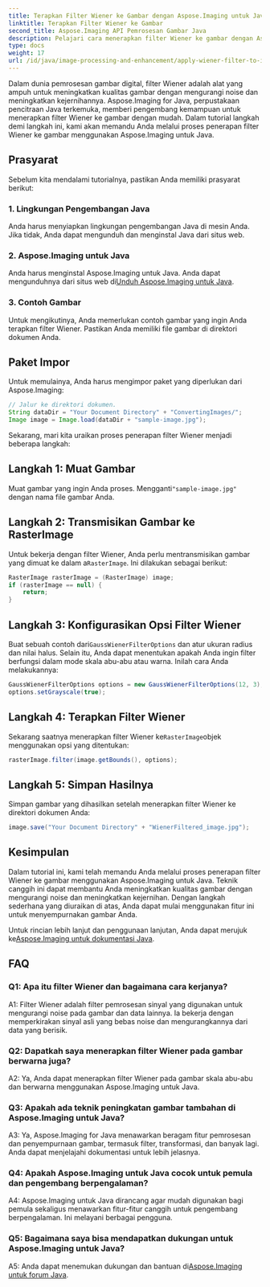 ```yaml
---
title: Terapkan Filter Wiener ke Gambar dengan Aspose.Imaging untuk Java
linktitle: Terapkan Filter Wiener ke Gambar
second_title: Aspose.Imaging API Pemrosesan Gambar Java
description: Pelajari cara menerapkan filter Wiener ke gambar dengan Aspose.Imaging for Java, meningkatkan kualitas gambar dan mengurangi noise dengan mudah.
type: docs
weight: 17
url: /id/java/image-processing-and-enhancement/apply-wiener-filter-to-images/
---
```


Dalam dunia pemrosesan gambar digital, filter Wiener adalah alat yang ampuh untuk meningkatkan kualitas gambar dengan mengurangi noise dan meningkatkan kejernihannya. Aspose.Imaging for Java, perpustakaan pencitraan Java terkemuka, memberi pengembang kemampuan untuk menerapkan filter Wiener ke gambar dengan mudah. Dalam tutorial langkah demi langkah ini, kami akan memandu Anda melalui proses penerapan filter Wiener ke gambar menggunakan Aspose.Imaging untuk Java.

## Prasyarat

Sebelum kita mendalami tutorialnya, pastikan Anda memiliki prasyarat berikut:

### 1. Lingkungan Pengembangan Java

Anda harus menyiapkan lingkungan pengembangan Java di mesin Anda. Jika tidak, Anda dapat mengunduh dan menginstal Java dari situs web.

### 2. Aspose.Imaging untuk Java

Anda harus menginstal Aspose.Imaging untuk Java. Anda dapat mengunduhnya dari situs web di[Unduh Aspose.Imaging untuk Java](https://releases.aspose.com/imaging/java/).

### 3. Contoh Gambar

Untuk mengikutinya, Anda memerlukan contoh gambar yang ingin Anda terapkan filter Wiener. Pastikan Anda memiliki file gambar di direktori dokumen Anda.

## Paket Impor

Untuk memulainya, Anda harus mengimpor paket yang diperlukan dari Aspose.Imaging:

```java
// Jalur ke direktori dokumen.
String dataDir = "Your Document Directory" + "ConvertingImages/";
Image image = Image.load(dataDir + "sample-image.jpg");
```

Sekarang, mari kita uraikan proses penerapan filter Wiener menjadi beberapa langkah:

## Langkah 1: Muat Gambar

 Muat gambar yang ingin Anda proses. Mengganti`"sample-image.jpg"` dengan nama file gambar Anda.

## Langkah 2: Transmisikan Gambar ke RasterImage

 Untuk bekerja dengan filter Wiener, Anda perlu mentransmisikan gambar yang dimuat ke dalam a`RasterImage`. Ini dilakukan sebagai berikut:

```java
RasterImage rasterImage = (RasterImage) image;
if (rasterImage == null) {
    return;
}
```

## Langkah 3: Konfigurasikan Opsi Filter Wiener

 Buat sebuah contoh dari`GaussWienerFilterOptions` dan atur ukuran radius dan nilai halus. Selain itu, Anda dapat menentukan apakah Anda ingin filter berfungsi dalam mode skala abu-abu atau warna. Inilah cara Anda melakukannya:

```java
GaussWienerFilterOptions options = new GaussWienerFilterOptions(12, 3);
options.setGrayscale(true);
```

## Langkah 4: Terapkan Filter Wiener

 Sekarang saatnya menerapkan filter Wiener ke`RasterImage`objek menggunakan opsi yang ditentukan:

```java
rasterImage.filter(image.getBounds(), options);
```

## Langkah 5: Simpan Hasilnya

Simpan gambar yang dihasilkan setelah menerapkan filter Wiener ke direktori dokumen Anda:

```java
image.save("Your Document Directory" + "WienerFiltered_image.jpg");
```

## Kesimpulan

Dalam tutorial ini, kami telah memandu Anda melalui proses penerapan filter Wiener ke gambar menggunakan Aspose.Imaging untuk Java. Teknik canggih ini dapat membantu Anda meningkatkan kualitas gambar dengan mengurangi noise dan meningkatkan kejernihan. Dengan langkah sederhana yang diuraikan di atas, Anda dapat mulai menggunakan fitur ini untuk menyempurnakan gambar Anda.

 Untuk rincian lebih lanjut dan penggunaan lanjutan, Anda dapat merujuk ke[Aspose.Imaging untuk dokumentasi Java](https://reference.aspose.com/imaging/java/).

## FAQ

### Q1: Apa itu filter Wiener dan bagaimana cara kerjanya?

A1: Filter Wiener adalah filter pemrosesan sinyal yang digunakan untuk mengurangi noise pada gambar dan data lainnya. Ia bekerja dengan memperkirakan sinyal asli yang bebas noise dan mengurangkannya dari data yang berisik.

### Q2: Dapatkah saya menerapkan filter Wiener pada gambar berwarna juga?

A2: Ya, Anda dapat menerapkan filter Wiener pada gambar skala abu-abu dan berwarna menggunakan Aspose.Imaging untuk Java.

### Q3: Apakah ada teknik peningkatan gambar tambahan di Aspose.Imaging untuk Java?

A3: Ya, Aspose.Imaging for Java menawarkan beragam fitur pemrosesan dan penyempurnaan gambar, termasuk filter, transformasi, dan banyak lagi. Anda dapat menjelajahi dokumentasi untuk lebih jelasnya.

### Q4: Apakah Aspose.Imaging untuk Java cocok untuk pemula dan pengembang berpengalaman?

A4: Aspose.Imaging untuk Java dirancang agar mudah digunakan bagi pemula sekaligus menawarkan fitur-fitur canggih untuk pengembang berpengalaman. Ini melayani berbagai pengguna.

### Q5: Bagaimana saya bisa mendapatkan dukungan untuk Aspose.Imaging untuk Java?

 A5: Anda dapat menemukan dukungan dan bantuan di[Aspose.Imaging untuk forum Java](https://forum.aspose.com/).